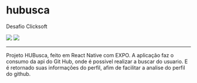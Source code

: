 # hubusca
Desafio Clicksoft

<img src="https://github.com/jessi-git/hubusca/blob/main/assets/img2.png" />
<img src="https://github.com/jessi-git/hubusca/blob/main/assets/img1.png" />

---

Projeto HUBusca, feito em React Native com EXPO. A aplicação faz o consumo da api do Git Hub, onde é possivel realizar a buscar do usuario. E é retornado suas informações do perfil, afim de facilitar a analise do perfil do github.
